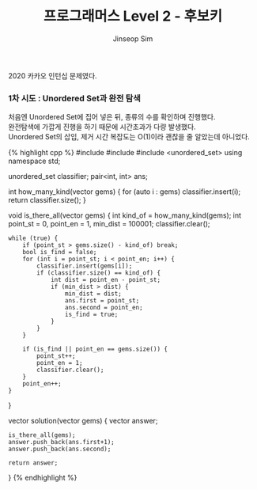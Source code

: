 ﻿---
layout: post
title: "프로그래머스 Level 2 - 후보키"
categories: Programmers
tags: [cpp]
author:
  - Jinseop Sim
---

2020 카카오 인턴십 문제였다.  

### 1차 시도 : Unordered Set과 완전 탐색

처음엔 Unordered Set에 집어 넣은 뒤, 종류의 수를 확인하며 진행했다.  
완전탐색에 가깝게 진행을 하기 때문에 시간초과가 다량 발생했다.  
Unordered Set의 삽입, 제거 시간 복잡도는 O(1)이라 괜찮을 줄 알았는데 아니었다.  

{% highlight cpp %}
#include <string>
#include <vector>
#include <unordered_set>
using namespace std;

unordered_set<string> classifier;
pair<int, int> ans;

int how_many_kind(vector<string> gems) {
    for (auto i : gems)
        classifier.insert(i);
    return classifier.size();
}

void is_there_all(vector<string> gems) {
    int kind_of = how_many_kind(gems);
    int point_st = 0, point_en = 1, min_dist = 100001;
    classifier.clear();

    while (true) {
        if (point_st > gems.size() - kind_of) break;
        bool is_find = false;
        for (int i = point_st; i < point_en; i++) {
            classifier.insert(gems[i]);
            if (classifier.size() == kind_of) {
                int dist = point_en - point_st;
                if (min_dist > dist) {
                    min_dist = dist;
                    ans.first = point_st;
                    ans.second = point_en;
                    is_find = true;
                }
            }
        }

        if (is_find || point_en == gems.size()) {
            point_st++;
            point_en = 1;
            classifier.clear();
        }
        point_en++;
    }
}

vector<int> solution(vector<string> gems) {
    vector<int> answer;

    is_there_all(gems);
    answer.push_back(ans.first+1);
    answer.push_back(ans.second);

    return answer;
}
{% endhighlight %}